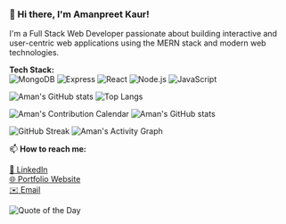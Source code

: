 ### 👋 Hi there, I'm Amanpreet Kaur!
I'm a Full Stack Web Developer passionate about building interactive and user-centric web applications using the MERN stack and modern web technologies.

**Tech Stack:**  
![MongoDB](https://img.shields.io/badge/MongoDB-4EA94B?style=flat&logo=mongodb&logoColor=white)
![Express](https://img.shields.io/badge/Express.js-000000?style=flat&logo=express&logoColor=white)
![React](https://img.shields.io/badge/React-61DAFB?style=flat&logo=react&logoColor=black)
![Node.js](https://img.shields.io/badge/Node.js-339933?style=flat&logo=nodedotjs&logoColor=white)
![JavaScript](https://img.shields.io/badge/JavaScript-F7DF1E?style=flat&logo=javascript&logoColor=black)

![Aman's GitHub stats](https://github-readme-stats.vercel.app/api?username=AmanKaur1011&show_icons=true&theme=radical)
![Top Langs](https://github-readme-stats.vercel.app/api/top-langs/?username=AmanKaur1011&layout=compact)

![Aman's Contribution Calendar](https://github.com/AmanKaur1011/github-readme-activity-graph/blob/master/images/graph.svg)
![Aman's GitHub stats](https://github-readme-stats.vercel.app/api?username=AmanKaur1011&show_icons=true&theme=radical)

![GitHub Streak](https://github-readme-streak-stats.herokuapp.com/?user=AmanKaur1011&theme=dark)
![Aman's Activity Graph](https://activity-graph.herokuapp.com/graph?username=AmanKaur1011&theme=react)



📫 **How to reach me:**

[💼 LinkedIn](https://www.linkedin.com/in/amanpreetkaurdhindsa/)  
[🌐 Portfolio Website](https://portfolioamanpreet.onrender.com/)  
[✉️ Email](mailto:aman1011d@gmail.com)

![Quote of the Day](https://quotes-github-readme.vercel.app/api?type=horizontal&theme=dark)

 <!-- ![cute girl coding](np9f_leld_220705.jpg)
 <img src="np9f_leld_220705.jpg" height="500px" alt="cute girl coding"> -->
 

